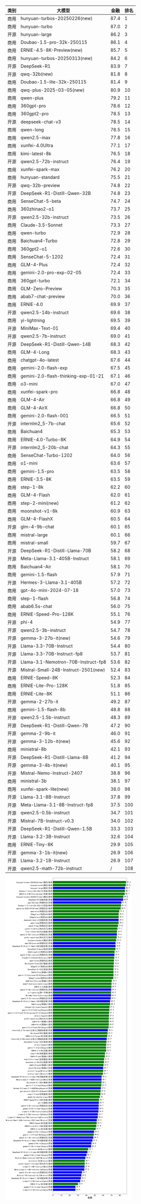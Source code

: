 
| 类别 | 大模型                         | 金融 | 排名 |
|-----|------------------------------|---------|----|
|商用|hunyuan-turbos-20250226(new)|87.4|1|
|商用|hunyuan-turbo|87.0|2|
|开源|hunyuan-large|86.2|3|
|商用|Doubao-1.5-pro-32k-250115|86.1|4|
|商用|ERNIE-4.5-8K-Preview(new)|85.7|5|
|商用|hunyuan-turbos-20250313(new)|84.2|6|
|开源|DeepSeek-R1|83.9|7|
|开源|qwq-32b(new)|81.8|8|
|商用|Doubao-1.5-lite-32k-250115|81.4|9|
|商用|qwq-plus-2025-03-05(new)|80.9|10|
|商用|qwen-plus|79.2|11|
|商用|360gpt-pro|78.6|12|
|商用|360gpt2-pro|78.5|13|
|开源|deepseek-chat-v3|78.5|14|
|商用|qwen-long|78.5|15|
|商用|qwen2.5-max|77.8|16|
|商用|xunfei-4.0Ultra|77.1|17|
|商用|kimi-latest-8k|76.5|18|
|开源|qwen2.5-72b-instruct|76.4|19|
|商用|xunfei-spark-max|76.2|20|
|商用|hunyuan-standard|75.5|21|
|开源|qwq-32b-preview|74.8|22|
|开源|DeepSeek-R1-Distill-Qwen-32B|74.8|23|
|商用|SenseChat-5-beta|74.7|24|
|商用|360zhinao2-o1|73.7|25|
|开源|qwen2.5-32b-instruct|73.5|26|
|商用|Claude-3.5-Sonnet|73.3|27|
|商用|qwen-turbo|72.9|28|
|商用|Baichuan4-Turbo|72.8|29|
|商用|360gpt2-o1|72.6|30|
|商用|SenseChat-5-1202|72.4|31|
|商用|GLM-4-Plus|72.4|32|
|商用|gemini-2.0-pro-exp-02-05|72.4|33|
|商用|360gpt-turbo|72.1|34|
|商用|GLM-Zero-Preview|70.3|35|
|商用|abab7-chat-preview|70.0|36|
|商用|ERNIE-4.0|69.9|37|
|开源|qwen2.5-14b-instruct|69.6|38|
|商用|yi-lightning|69.5|39|
|开源|MiniMax-Text-01|69.4|40|
|开源|qwen2.5-7b-instruct|69.0|41|
|开源|DeepSeek-R1-Distill-Qwen-14B|68.3|42|
|商用|GLM-4-Long|68.3|43|
|商用|chatgpt-4o-latest|67.6|44|
|商用|gemini-2.0-flash-exp|67.5|45|
|商用|gemini-2.0-flash-thinking-exp-01-21|67.1|46|
|商用|o3-mini|67.0|47|
|商用|xunfei-spark-pro|66.8|48|
|商用|GLM-4-Air|66.8|49|
|商用|GLM-4-AirX|66.8|50|
|商用|gemini-2.0-flash-001|66.5|51|
|开源|internlm2_5-7b-chat|65.6|52|
|商用|Baichuan4|65.3|53|
|商用|ERNIE-4.0-Turbo-8K|64.9|54|
|开源|internlm2_5-20b-chat|64.3|55|
|商用|SenseChat-Turbo-1202|64.0|56|
|商用|o1-mini|63.6|57|
|商用|gemini-1.5-pro|63.5|58|
|商用|ERNIE-3.5-8K|63.5|59|
|商用|step-1-8k|62.2|60|
|商用|GLM-4-Flash|62.0|61|
|商用|step-2-mini(new)|61.2|62|
|商用|moonshot-v1-8k|60.9|63|
|商用|GLM-4-FlashX|60.5|64|
|开源|glm-4-9b-chat|60.1|65|
|商用|mistral-large|60.1|66|
|商用|mistral-small|59.7|67|
|开源|DeepSeek-R1-Distill-Llama-70B|58.2|68|
|开源|Meta-Llama-3.1-405B-Instruct|58.1|69|
|商用|Baichuan4-Air|58.1|70|
|商用|gemini-1.5-flash|57.9|71|
|开源|Hermes-3-Llama-3.1-405B|57.2|72|
|商用|gpt-4o-mini-2024-07-18|57.0|73|
|商用|step-1-flash|56.8|74|
|商用|abab6.5s-chat|56.0|75|
|商用|ERNIE-Speed-Pro-128K|55.1|76|
|开源|phi-4|54.9|77|
|开源|qwen2.5-3b-instruct|54.7|78|
|开源|gemma-3-27b-it(new)|54.6|79|
|开源|Llama-3.3-70B-Instruct|54.4|80|
|开源|Llama-3.3-70B-Instruct-fp8|53.7|81|
|开源|Llama-3.1-Nemotron-70B-Instruct-fp8|53.6|82|
|开源|Mistral-Small-24B-Instruct-2501(new)|52.4|83|
|商用|ERNIE-Speed-8K|52.3|84|
|商用|ERNIE-Lite-Pro-128K|51.8|85|
|商用|ERNIE-Lite-8K|51.1|86|
|开源|gemma-2-27b-it|49.2|87|
|商用|gemini-1.5-flash-8b|48.8|88|
|开源|qwen2.5-1.5b-instruct|48.3|89|
|开源|DeepSeek-R1-Distill-Qwen-7B|47.2|90|
|开源|gemma-2-9b-it|46.0|91|
|开源|gemma-3-12b-it(new)|45.6|92|
|商用|ministral-8b|42.1|93|
|开源|DeepSeek-R1-Distill-Llama-8B|41.2|94|
|开源|gemma-3-4b-it(new)|40.1|95|
|开源|Mistral-Nemo-Instruct-2407|38.8|96|
|商用|ministral-3b|38.1|97|
|商用|xunfei-spark-lite(new)|38.0|98|
|开源|Llama-3.1-8B-Instruct|37.8|99|
|开源|Meta-Llama-3.1-8B-Instruct-fp8|37.5|100|
|开源|qwen2.5-0.5b-instruct|34.7|101|
|开源|Mistral-7B-Instruct-v0.3|34.0|102|
|开源|DeepSeek-R1-Distill-Qwen-1.5B|33.3|103|
|开源|Llama-3.2-3B-Instruct|32.6|104|
|商用|ERNIE-Tiny-8K|29.9|105|
|开源|gemma-3-1b-it(new)|26.9|106|
|开源|Llama-3.2-1B-Instruct|26.9|107|
|开源|qwen2.5-math-72b-instruct|/|108|


![lin](../pic/金融.png)
